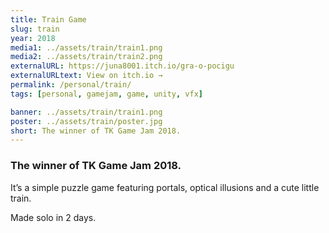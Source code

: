 ```yaml
---
title: Train Game
slug: train
year: 2018
media1: ../assets/train/train1.png
media2: ../assets/train/train2.png
externalURL: https://juna8001.itch.io/gra-o-pocigu
externalURLtext: View on itch.io →
permalink: /personal/train/
tags: [personal, gamejam, game, unity, vfx]

banner: ../assets/train/train1.png
poster: ../assets/train/poster.jpg
short: The winner of TK Game Jam 2018.
---
```


### The winner of TK Game Jam 2018.

It’s a simple puzzle game featuring portals, optical illusions and a cute little train.

Made solo in 2 days.